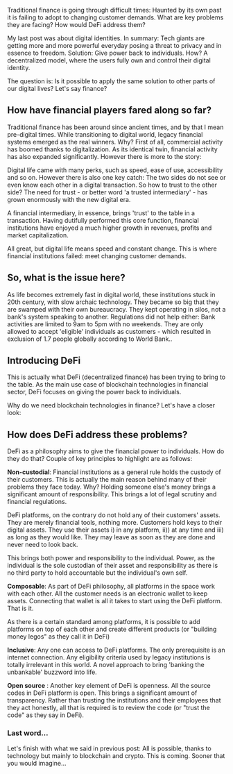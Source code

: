 Traditional finance is going through difficult times: Haunted by its own past it is failing to adopt to changing customer demands. What are key problems they are facing? How would DeFi address them?

My last post was about digital identities. In summary: Tech giants are getting more and more powerful everyday posing a threat to privacy and in essence to freedom. Solution: Give power back to individuals. How? A decentralized model, where the users fully own and control their digital identity. 

The question is: Is it possible to apply the same solution to other parts of our digital lives? Let's say finance?

## How have financial players fared along so far?

Traditional finance has been around since ancient times, and by that I mean pre-digital times. While transitioning to digital world, legacy financial systems emerged as the real winners. Why? First of all, commercial activity has boomed thanks to digitalization. As its identical twin, financial activity has also expanded significantly.  However there is more to the story: 

Digital life came with many perks, such as speed, ease of use, accessibility and so on. However there is also one key catch: The two sides do not see or even know each other in a digital transaction. So how to trust to the other side? The need for trust - or better word 'a trusted intermediary' - has grown enormously with the new digital era. 

A financial intermediary, in essence,  brings 'trust' to the table in a transaction. Having dutifully performed this core function, financial institutions have enjoyed a much higher growth in revenues, profits and market capitalization. 

All great, but digital life means speed and constant change. This is where financial institutions failed: meet changing customer demands.

## So, what is the issue here?

As life becomes extremely fast in digital world, these institutions stuck in 20th century, with slow archaic technology. They became so big that they are swamped with their own bureaucracy. They kept operating in silos, not a bank's system speaking to another. Regulations did not help either: Bank activities are limited to 9am to 5pm with no weekends. They are only allowed to accept 'eligible' individuals as customers - which resulted in exclusion of 1.7 people globally according to World Bank.. 

## Introducing DeFi

This is actually what DeFi (decentralized finance) has been trying to bring to the table. As the main use case of blockchain technologies in financial sector, DeFi focuses on giving the power back to individuals. 

Why do we need blockchain technologies in finance? Let's have a closer look:

## How does DeFi address these problems?

DeFi as a philosophy aims to give the financial power to individuals. How do they do that? Couple of key principles to highlight are as follows:

**Non-custodial**: Financial institutions as a general rule holds the custody of their customers. This is actually the main reason behind many of their problems they face today. Why? Holding someone else's money brings a significant amount of responsibility. This brings a lot of legal scrutiny and financial regulations. 

DeFi platforms, on the contrary do not hold any of their customers' assets. They are merely financial tools, nothing more. Customers hold keys to their digital assets. They use their assets i) in any platform, ii)) at any time and iii) as long as they would like. They may leave as soon as they are done and never need to look back. 

This brings both power and responsibility to the individual. Power, as the individual is the sole custodian of their asset and responsibility as there is no third party to hold accountable but the individual's own self. 

**Composable**: As part of DeFi philosophy, all platforms in the space work with each other. All the customer needs is an electronic wallet to keep assets. Connecting that wallet is all it takes to start using the DeFi platform.  That is it. 

As there is a certain standard among platforms, it is possible to add platforms on top of each other and create different products (or "building money legos"  as they call it in DeFi)

**Inclusive**: Any one can access to DeFi platforms. The only prerequisite is an internet connection. Any eligibility criteria used by legacy institutions is totally irrelevant in this world. A novel approach to bring 'banking the unbankable' buzzword into life.

**Open source** : Another key element of DeFi is openness. All the source codes in DeFi platform is open. This brings a significant amount of transparency. Rather than trusting the institutions and their employees that they act honestly, all that is required is to review the code (or "trust the code" as they say in DeFi).

### Last word... 

Let's finish with what we said in previous post: All is possible, thanks to technology but mainly to blockchain and crypto. This is coming. Sooner that you would imagine...

